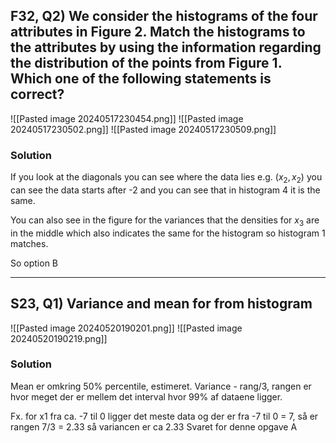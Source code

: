 
## F32, Q2) We consider the histograms of the four attributes in Figure 2. Match the histograms to the attributes by using the information regarding the distribution of the points from Figure 1. Which one of the following statements is correct?
![[Pasted image 20240517230454.png]]
![[Pasted image 20240517230502.png]]
![[Pasted image 20240517230509.png]]

### Solution
If you look at the diagonals you can see where the data lies e.g.
$(x_2,x_2)$ you can see the data starts after -2 and you can see that in histogram 4 it is the same.

You can also see in the figure for the variances that the densities for $x_3$ are in the middle which also indicates the same for the histogram so histogram 1 matches.

So option B

---
## S23, Q1) Variance and mean for from histogram


![[Pasted image 20240520190201.png]]
![[Pasted image 20240520190219.png]]


### Solution 

Mean er omkring 50% percentile, estimeret.
Variance - rang/3, rangen er hvor meget der er mellem det interval hvor 99% af dataene ligger. 

Fx.
for x1 fra ca. -7 til 0 ligger det meste data og der er fra -7 til 0 = 7, så er rangen 7/3 = 2.33 så variancen er ca 2.33
Svaret for denne opgave A



